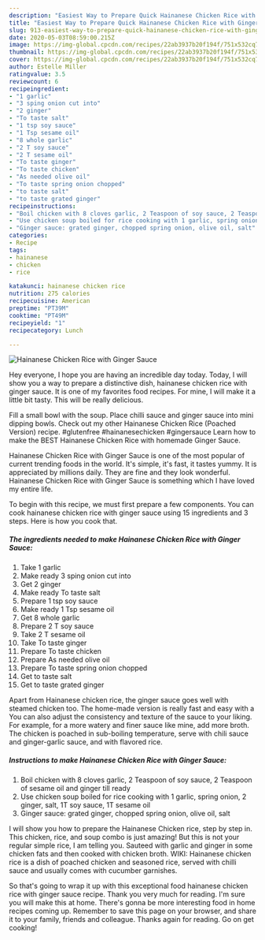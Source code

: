 ```yaml
---
description: "Easiest Way to Prepare Quick Hainanese Chicken Rice with Ginger Sauce"
title: "Easiest Way to Prepare Quick Hainanese Chicken Rice with Ginger Sauce"
slug: 913-easiest-way-to-prepare-quick-hainanese-chicken-rice-with-ginger-sauce
date: 2020-05-03T08:59:00.215Z
image: https://img-global.cpcdn.com/recipes/22ab3937b20f194f/751x532cq70/hainanese-chicken-rice-with-ginger-sauce-recipe-main-photo.jpg
thumbnail: https://img-global.cpcdn.com/recipes/22ab3937b20f194f/751x532cq70/hainanese-chicken-rice-with-ginger-sauce-recipe-main-photo.jpg
cover: https://img-global.cpcdn.com/recipes/22ab3937b20f194f/751x532cq70/hainanese-chicken-rice-with-ginger-sauce-recipe-main-photo.jpg
author: Estelle Miller
ratingvalue: 3.5
reviewcount: 6
recipeingredient:
- "1 garlic"
- "3 sping onion cut into"
- "2 ginger"
- "To taste salt"
- "1 tsp soy sauce"
- "1 Tsp sesame oil"
- "8 whole garlic"
- "2 T soy sauce"
- "2 T sesame oil"
- "To taste ginger"
- "To taste chicken"
- "As needed olive oil"
- "To taste spring onion chopped"
- "to taste salt"
- "to taste grated ginger"
recipeinstructions:
- "Boil chicken with 8 cloves garlic, 2 Teaspoon of soy sauce, 2 Teaspoon of sesame oil and ginger till ready"
- "Use chicken soup boiled for rice cooking with 1 garlic, spring onion, 2 ginger, salt, 1T soy sauce, 1T sesame oil"
- "Ginger sauce: grated ginger, chopped spring onion, olive oil, salt"
categories:
- Recipe
tags:
- hainanese
- chicken
- rice

katakunci: hainanese chicken rice 
nutrition: 275 calories
recipecuisine: American
preptime: "PT39M"
cooktime: "PT49M"
recipeyield: "1"
recipecategory: Lunch

---
```



![Hainanese Chicken Rice with Ginger Sauce](https://img-global.cpcdn.com/recipes/22ab3937b20f194f/751x532cq70/hainanese-chicken-rice-with-ginger-sauce-recipe-main-photo.jpg)

Hey everyone, I hope you are having an incredible day today. Today, I will show you a way to prepare a distinctive dish, hainanese chicken rice with ginger sauce. It is one of my favorites food recipes. For mine, I will make it a little bit tasty. This will be really delicious.

Fill a small bowl with the soup. Place chilli sauce and ginger sauce into mini dipping bowls. Check out my other Hainanese Chicken Rice (Poached Version) recipe. #glutenfree #hainanesechicken #gingersauce Learn how to make the BEST Hainanese Chicken Rice with homemade Ginger Sauce.

Hainanese Chicken Rice with Ginger Sauce is one of the most popular of current trending foods in the world. It's simple, it's fast, it tastes yummy. It is appreciated by millions daily. They are fine and they look wonderful. Hainanese Chicken Rice with Ginger Sauce is something which I have loved my entire life.


To begin with this recipe, we must first prepare a few components. You can cook hainanese chicken rice with ginger sauce using 15 ingredients and 3 steps. Here is how you cook that.

<!--inarticleads1-->

##### The ingredients needed to make Hainanese Chicken Rice with Ginger Sauce:

1. Take 1 garlic
1. Make ready 3 sping onion cut into
1. Get 2 ginger
1. Make ready To taste salt
1. Prepare 1 tsp soy sauce
1. Make ready 1 Tsp sesame oil
1. Get 8 whole garlic
1. Prepare 2 T soy sauce
1. Take 2 T sesame oil
1. Take To taste ginger
1. Prepare To taste chicken
1. Prepare As needed olive oil
1. Prepare To taste spring onion chopped
1. Get to taste salt
1. Get to taste grated ginger


Apart from Hainanese chicken rice, the ginger sauce goes well with steamed chicken too. The home-made version is really fast and easy with a You can also adjust the consistency and texture of the sauce to your liking. For example, for a more watery and finer sauce like mine, add more broth. The chicken is poached in sub-boiling temperature, serve with chili sauce and ginger-garlic sauce, and with flavored rice. 

<!--inarticleads2-->

##### Instructions to make Hainanese Chicken Rice with Ginger Sauce:

1. Boil chicken with 8 cloves garlic, 2 Teaspoon of soy sauce, 2 Teaspoon of sesame oil and ginger till ready
1. Use chicken soup boiled for rice cooking with 1 garlic, spring onion, 2 ginger, salt, 1T soy sauce, 1T sesame oil
1. Ginger sauce: grated ginger, chopped spring onion, olive oil, salt


I will show you how to prepare the Hainanese Chicken rice, step by step in. This chicken, rice, and soup combo is just amazing! But this is not your regular simple rice, I am telling you. Sauteed with garlic and ginger in some chicken fats and then cooked with chicken broth. WIKI: Hainanese chicken rice is a dish of poached chicken and seasoned rice, served with chilli sauce and usually comes with cucumber garnishes. 

So that's going to wrap it up with this exceptional food hainanese chicken rice with ginger sauce recipe. Thank you very much for reading. I'm sure you will make this at home. There's gonna be more interesting food in home recipes coming up. Remember to save this page on your browser, and share it to your family, friends and colleague. Thanks again for reading. Go on get cooking!
